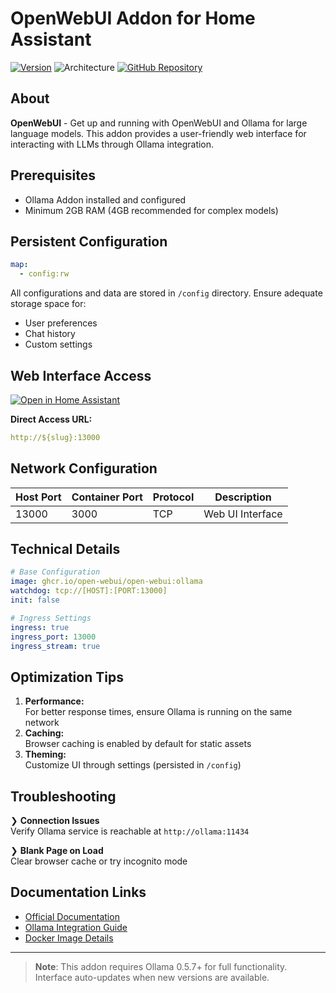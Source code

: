 # OpenWebUI Addon for Home Assistant

[![Version](https://img.shields.io/badge/version-0.0.1-blue.svg)](https://github.com/open-webui/open-webui/releases)
![Architecture](https://img.shields.io/badge/arch-aarch64%20%7C%20amd64-success)
[![GitHub Repository](https://img.shields.io/badge/Repository-OpenWebUI-success?logo=github)](https://github.com/open-webui/open-webui)

## About

**OpenWebUI** - Get up and running with OpenWebUI and Ollama for large language models. This addon provides a user-friendly web interface for interacting with LLMs through Ollama integration.

## Prerequisites

- Ollama Addon installed and configured
- Minimum 2GB RAM (4GB recommended for complex models)

## Persistent Configuration

```yaml
map:
  - config:rw
```

All configurations and data are stored in `/config` directory. Ensure adequate storage space for:
- User preferences
- Chat history
- Custom settings

## Web Interface Access

[![Open in Home Assistant](https://my.home-assistant.io/badges/brand.svg)](https://my.home-assistant.io/redirect/config_flow_start/?domain=openwebui)

**Direct Access URL:**
```yaml
http://${slug}:13000
```

## Network Configuration

| Host Port | Container Port | Protocol | Description          |
|-----------|----------------|----------|----------------------|
| 13000     | 3000           | TCP      | Web UI Interface     |

## Technical Details

```yaml
# Base Configuration
image: ghcr.io/open-webui/open-webui:ollama
watchdog: tcp://[HOST]:[PORT:13000]
init: false

# Ingress Settings
ingress: true
ingress_port: 13000
ingress_stream: true
```

## Optimization Tips

1. **Performance:**  
   For better response times, ensure Ollama is running on the same network
2. **Caching:**  
   Browser caching is enabled by default for static assets
3. **Theming:**  
   Customize UI through settings (persisted in `/config`)

## Troubleshooting

❯ **Connection Issues**  
   Verify Ollama service is reachable at `http://ollama:11434`

❯ **Blank Page on Load**  
   Clear browser cache or try incognito mode

## Documentation Links

- [Official Documentation](https://github.com/open-webui/open-webui/wiki)
- [Ollama Integration Guide](https://ollama.com/library)
- [Docker Image Details](https://ghcr.io/open-webui/open-webui)

---

> **Note**: This addon requires Ollama 0.5.7+ for full functionality. Interface auto-updates when new versions are available.
